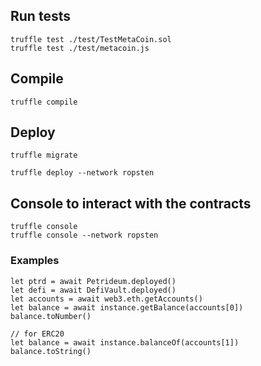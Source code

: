 ## Run tests

```
truffle test ./test/TestMetaCoin.sol
truffle test ./test/metacoin.js
```

## Compile

```
truffle compile
```

## Deploy

```
truffle migrate

truffle deploy --network ropsten
```

## Console to interact with the contracts

```
truffle console
truffle console --network ropsten
```

### Examples

```
let ptrd = await Petrideum.deployed()
let defi = await DefiVault.deployed()
let accounts = await web3.eth.getAccounts()
let balance = await instance.getBalance(accounts[0])
balance.toNumber()

// for ERC20
let balance = await instance.balanceOf(accounts[1])
balance.toString()
```
